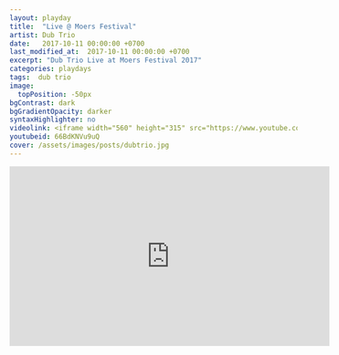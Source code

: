 ```yaml
---
layout: playday
title:  "Live @ Moers Festival"
artist: Dub Trio
date:   2017-10-11 00:00:00 +0700
last_modified_at:  2017-10-11 00:00:00 +0700
excerpt: "Dub Trio Live at Moers Festival 2017"
categories: playdays
tags:  dub trio
image:
  topPosition: -50px
bgContrast: dark
bgGradientOpacity: darker
syntaxHighlighter: no
videolink: <iframe width="560" height="315" src="https://www.youtube.com/embed/66BdKNVu9uQ" frameborder="0" allowfullscreen></iframe>
youtubeid: 66BdKNVu9uQ
cover: /assets/images/posts/dubtrio.jpg
---
```


<iframe width="560" height="315" src="https://www.youtube.com/embed/66BdKNVu9uQ" frameborder="0" allowfullscreen></iframe>